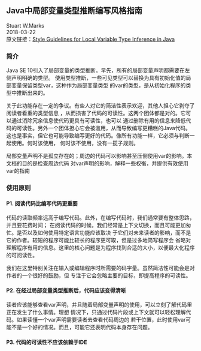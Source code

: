 ## Java中局部变量类型推断编写风格指南 
Stuart W.Marks  
2018-03-22  
原文链接：[Style Guidelines for Local Variable Type Inference in Java](http://openjdk.java.net/projects/amber/LVTIstyle.html)

### 简介
Java SE 10引入了局部变量的类型推断。早先，所有的局部变量声明都需要在左侧声明明确的类型。
使用类型推断，一些可见类型可以替换为具有初始化值的局部变量保留类型var，这种作为局部变量类型
的var的类型，是从初始化程序的类型中推断出来的。

关于此功能存在一定的争议。有些人对它的简洁性表示欢迎，其他人担心它剥夺了阅读者看重的类型信息
，从而损害了代码的可读性。这两个团体都是对的。它可以通过消除冗余信息使代码更具有可读性，也可以
通过删除有用的信息来降低代码的可读性。另外一个团体担心它会被滥用，从而导致编写更糟糕的Java代码。
这也是事实，但它也可能导致编写更好的代码。像所有功能一样，它必须与判断一起使用。何时该使用，
何时该不使用，没有一揽子规则。

局部变量声明不是孤立存在的；周边的代码可以影响甚至压倒使用var的影响。本文档的目的是检查周边代码
对var声明的影响，解释一些权衡，并提供有效使用var的指南

### 使用原则

#### P1. 阅读代码比编写代码更重要   
代码的读取频率远高于编写代码。此外，在编写代码时，我们通常要有整体思路，并且要花费时间；
在阅读代码的时候，我们经常是上下文切换，而且可能更加匆忙。是否以及如何使用特定语言功能应该取决
于它们对未来读者的影响，而不是它的作者。较短的程序可能比较长的程序更可取，但是过多地简写程序会
省略对理解程序有用的信息。这里的核心问题是为程序找到合适的大小，以便最大化程序的可阅读性。

 我们在这里特别关注在输入或编辑程序时所需要的码字量。虽然简洁性可能会是对作者的一个很好的鼓励，但
 专注于它会忽略主要的目标，即提高程序的可读性。
 
 #### P2. 在经过局部变量类型推断后，代码应该变得清晰
 读者应该能够查看var声明，并且随着局部变量声明的使用，可以立刻了解代码里正在发生了什么事情。理想
 情况下，只通过代码片段或上下文就可以轻松理解代码。如果读懂一个var声明需要读者去查看代码周边的
 若干位置，此时使用var可能不是一个好的情况。而且，可能它还表明代码本身存在问题。
 
 #### P3. 代码的可读性不应该依赖于IDE
 
 